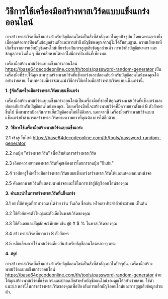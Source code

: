 วิธีการใช้เครื่องมือสร้างพาสเวิร์ดแบบแข็งแกร่งออนไลน์
=====================================================

การสร้างพาสเวิร์ดที่แข็งแกร่งสำหรับบัญชีออนไลน์เป็นสิ่งที่สำคัญมากในยุคปัจจุบัน โดยเฉพาะอย่างยิ่งเมื่อคุณต้องการป้องกันข้อมูลส่วนตัวและการเข้าถึงบัญชีของคุณจากผู้ไม่ได้รับอนุญาต. ความเสียหายที่เกิดขึ้นจากการแฮ็กบัญชีออนไลน์เกี่ยวข้องกับการสูญเสียข้อมูลส่วนตัว การเข้าถึงบัญชีธนาคาร และข้อมูลการเงินอื่น ๆ ที่อาจเสียหายได้หากไม่มีการป้องกันที่เพียงพอ.

เครื่องมือสร้างพาสเวิร์ดแบบแข็งแกร่งออนไลน์ <https://base64decodeonline.com/th/tools/password-random-generator> เป็นเครื่องมือที่ช่วยให้คุณสามารถสร้างพาสเวิร์ดที่แข็งแกร่งและปลอดภัยสำหรับบัญชีออนไลน์ของคุณได้อย่างง่ายดาย. ในบทความนี้เราจะแนะนำวิธีการใช้เครื่องมือสร้างพาสเวิร์ดแบบแข็งแกร่งนี้.

**1. รู้จักกับเครื่องมือสร้างพาสเวิร์ดแบบแข็งแกร่ง**

เครื่องมือสร้างพาสเวิร์ดแบบแข็งแกร่งออนไลน์เป็นเครื่องมือที่ช่วยให้คุณสร้างพาสเวิร์ดที่แข็งแกร่งและปลอดภัยสำหรับบัญชีออนไลน์ของคุณ. โดยเครื่องมือนี้จะสร้างพาสเวิร์ดที่มีความยาวตั้งแต่ 8 ตัวอักษรขึ้นไป ซึ่งสามารถป้องกันการแฮ็กบัญชีออนไลน์ได้ดีมาก. นอกจากนี้ เครื่องมือสร้างพาสเวิร์ดแบบแข็งแกร่งยังสามารถสร้างพาสเวิร์ดตามความยาวที่คุณต้องการได้อีกด้วย.

**2. วิธีการใช้เครื่องมือสร้างพาสเวิร์ดแบบแข็งแกร่ง**

2.1 เข้าสู่เว็บไซต์ <https://base64decodeonline.com/th/tools/password-random-generator>

2.2 กดปุ่ม "สร้างพาสเวิร์ด" เพื่อเริ่มต้นการสร้างพาสเวิร์ด

2.3 เลือกความยาวของพาสเวิร์ดที่คุณต้องการโดยการกดปุ่ม "ยืนยัน"

2.4 รอสักครู่ให้เครื่องมือสร้างพาสเวิร์ดแบบแข็งแกร่งสร้างพาสเวิร์ดให้และแสดงผลบนหน้าจอ

2.5 คัดลอกพาสเวิร์ดที่แสดงบนหน้าจอและใช้ในการเข้าสู่บัญชีออนไลน์ของคุณ

**3. คำแนะนำในการสร้างพาสเวิร์ดที่แข็งแกร่ง**

3.1 อย่าใช้คำพูดที่สามารถเดาได้ง่าย เช่น วันเกิด ชื่อเล่น หรือเลขประจำตัวประชาชน เป็นต้น

3.2 ใช้ตัวอักษรตัวใหญ่และตัวเล็กในพาสเวิร์ดของคุณ

3.3 ใช้ตัวเลขและสัญลักษณ์พิเศษ เช่น @ # $ % ในพาสเวิร์ดของคุณ

3.4 สร้างพาสเวิร์ดที่ยาวกว่า 8 ตัวอักษร

3.5 หลีกเลี่ยงการใช้พาสเวิร์ดเดียวกันสำหรับบัญชีออนไลน์หลายๆ แห่ง

**4. สรุป**

การสร้างพาสเวิร์ดที่แข็งแกร่งสำหรับบัญชีออนไลน์เป็นสิ่งที่สำคัญมากในปัจจุบัน. เครื่องมือสร้างพาสเวิร์ดแบบแข็งแกร่งออนไลน์ <https://base64decodeonline.com/th/tools/password-random-generator> ช่วยให้คุณสร้างพาสเวิร์ดที่แข็งแกร่งและปลอดภัยสำหรับบัญชีออนไลน์ของคุณได้อย่างง่ายดาย. ใช้คำแนะนำเหล่านี้ในการสร้างพาสเวิร์ดของคุณเพื่อป้องกันการแฮ็กบัญชีออนไลน์และการสูญเสียข้อมูลส่วนตัว.